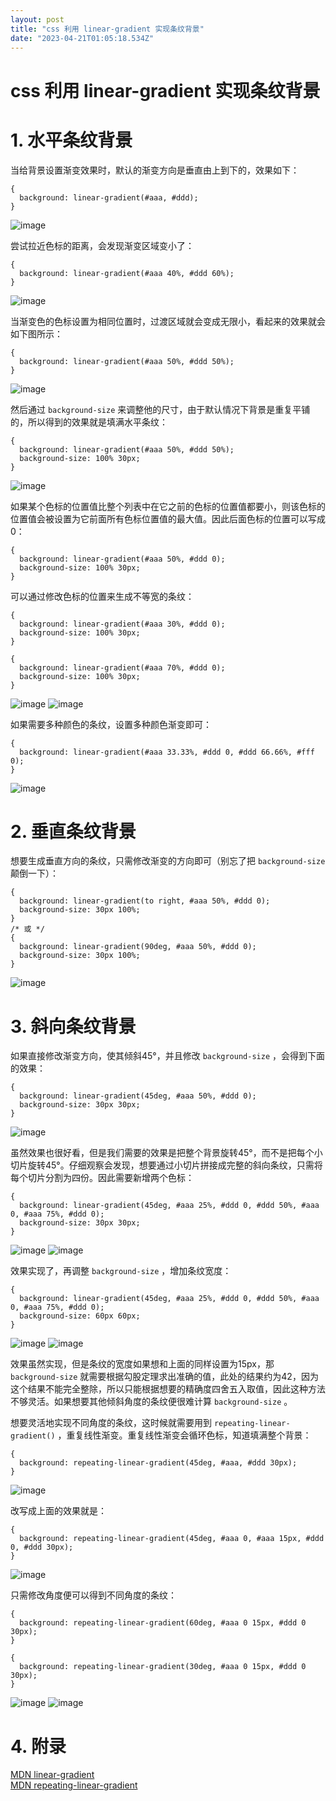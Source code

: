 ```yaml
---
layout: post
title: "css 利用 linear-gradient 实现条纹背景"
date: "2023-04-21T01:05:18.534Z"
---
```

css 利用 linear-gradient 实现条纹背景
=============================

1\. 水平条纹背景
==========

当给背景设置渐变效果时，默认的渐变方向是垂直由上到下的，效果如下：

    {
      background: linear-gradient(#aaa, #ddd);
    }
    

![image](https://img2023.cnblogs.com/blog/1857566/202304/1857566-20230420162248301-1399307156.png)

尝试拉近色标的距离，会发现渐变区域变小了：

    {
      background: linear-gradient(#aaa 40%, #ddd 60%);
    }
    

![image](https://img2023.cnblogs.com/blog/1857566/202304/1857566-20230420163239339-1096061890.png)

当渐变色的色标设置为相同位置时，过渡区域就会变成无限小，看起来的效果就会如下图所示：

    {
      background: linear-gradient(#aaa 50%, #ddd 50%);
    }
    

![image](https://img2023.cnblogs.com/blog/1857566/202304/1857566-20230420161040541-1811029491.png)

然后通过 `background-size` 来调整他的尺寸，由于默认情况下背景是重复平铺的，所以得到的效果就是填满水平条纹：

    {
      background: linear-gradient(#aaa 50%, #ddd 50%);
      background-size: 100% 30px;
    }
    

![image](https://img2023.cnblogs.com/blog/1857566/202304/1857566-20230420160626477-1952453101.png)

如果某个色标的位置值比整个列表中在它之前的色标的位置值都要小，则该色标的位置值会被设置为它前面所有色标位置值的最大值。因此后面色标的位置可以写成0：

    {
      background: linear-gradient(#aaa 50%, #ddd 0);
      background-size: 100% 30px;
    }
    

可以通过修改色标的位置来生成不等宽的条纹：

    {
      background: linear-gradient(#aaa 30%, #ddd 0);
      background-size: 100% 30px;
    }
    
    {
      background: linear-gradient(#aaa 70%, #ddd 0);
      background-size: 100% 30px;
    }
    

![image](https://img2023.cnblogs.com/blog/1857566/202304/1857566-20230420165159057-1868550358.png) ![image](https://img2023.cnblogs.com/blog/1857566/202304/1857566-20230420165249929-713396002.png)

如果需要多种颜色的条纹，设置多种颜色渐变即可：

    {
      background: linear-gradient(#aaa 33.33%, #ddd 0, #ddd 66.66%, #fff 0);
    }
    

![image](https://img2023.cnblogs.com/blog/1857566/202304/1857566-20230420173251785-86973233.png)

2\. 垂直条纹背景
==========

想要生成垂直方向的条纹，只需修改渐变的方向即可（别忘了把 `background-size` 颠倒一下）：

    {
      background: linear-gradient(to right, #aaa 50%, #ddd 0);
      background-size: 30px 100%;
    }
    /* 或 */
    {
      background: linear-gradient(90deg, #aaa 50%, #ddd 0);
      background-size: 30px 100%;
    }
    

![image](https://img2023.cnblogs.com/blog/1857566/202304/1857566-20230420173935595-1941294645.png)

3\. 斜向条纹背景
==========

如果直接修改渐变方向，使其倾斜45°，并且修改 `background-size` ，会得到下面的效果：

    {
      background: linear-gradient(45deg, #aaa 50%, #ddd 0);
      background-size: 30px 30px;
    }
    

![image](https://img2023.cnblogs.com/blog/1857566/202304/1857566-20230420174559578-580218900.png)

虽然效果也很好看，但是我们需要的效果是把整个背景旋转45°，而不是把每个小切片旋转45°。仔细观察会发现，想要通过小切片拼接成完整的斜向条纹，只需将每个切片分割为四份。因此需要新增两个色标：

    {
      background: linear-gradient(45deg, #aaa 25%, #ddd 0, #ddd 50%, #aaa 0, #aaa 75%, #ddd 0);
      background-size: 30px 30px;
    }
    

![image](https://img2023.cnblogs.com/blog/1857566/202304/1857566-20230420175323806-2003528802.png) ![image](https://img2023.cnblogs.com/blog/1857566/202304/1857566-20230420175535997-1222249048.png)

效果实现了，再调整 `background-size` ，增加条纹宽度：

    {
      background: linear-gradient(45deg, #aaa 25%, #ddd 0, #ddd 50%, #aaa 0, #aaa 75%, #ddd 0);
      background-size: 60px 60px;
    }
    

![image](https://img2023.cnblogs.com/blog/1857566/202304/1857566-20230420175222750-430145473.png) ![image](https://img2023.cnblogs.com/blog/1857566/202304/1857566-20230420175729228-1348319790.png)

效果虽然实现，但是条纹的宽度如果想和上面的同样设置为15px，那 `background-size` 就需要根据勾股定理求出准确的值，此处的结果约为42，因为这个结果不能完全整除，所以只能根据想要的精确度四舍五入取值，因此这种方法不够灵活。如果想要其他倾斜角度的条纹便很难计算 `background-size` 。

想要灵活地实现不同角度的条纹，这时候就需要用到 `repeating-linear-gradient()` ，重复线性渐变。重复线性渐变会循环色标，知道填满整个背景：

    {
      background: repeating-linear-gradient(45deg, #aaa, #ddd 30px);
    }
    

![image](https://img2023.cnblogs.com/blog/1857566/202304/1857566-20230420181259378-58358023.png)

改写成上面的效果就是：

    {
      background: repeating-linear-gradient(45deg, #aaa 0, #aaa 15px, #ddd 0, #ddd 30px);
    }
    

![image](https://img2023.cnblogs.com/blog/1857566/202304/1857566-20230420181649184-140902640.png)

只需修改角度便可以得到不同角度的条纹：

    {
      background: repeating-linear-gradient(60deg, #aaa 0 15px, #ddd 0 30px);
    }
    
    {
      background: repeating-linear-gradient(30deg, #aaa 0 15px, #ddd 0 30px);
    }
    

![image](https://img2023.cnblogs.com/blog/1857566/202304/1857566-20230420182112186-822354102.png) ![image](https://img2023.cnblogs.com/blog/1857566/202304/1857566-20230420182138484-2061808276.png)

4\. 附录
======

[MDN linear-gradient](https://developer.mozilla.org/zh-CN/docs/Web/CSS/gradient/linear-gradient "MDN linear-gradient")  
[MDN repeating-linear-gradient](https://developer.mozilla.org/zh-CN/docs/Web/CSS/gradient/repeating-linear-gradient "MDN repeating-linear-gradient")
